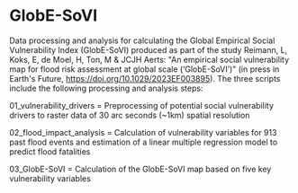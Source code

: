 # GlobE-SoVI
Data processing and analysis for calculating the Global Empirical Social Vulnerability Index (GlobE-SoVI) produced as part of the study Reimann, L, Koks, E, de Moel, H, Ton, M & JCJH Aerts: "An empirical social vulnerability map for flood risk assessment at global scale (‘GlobE-SoVI’)" (in press in Earth's Future,  https://doi.org/10.1029/2023EF003895). 
The three scripts include the following processing and analysis steps:

01_vulnerability_drivers = Preprocessing of potential social vulnerability drivers to raster data of 30 arc seconds (~1km) spatial resolution

02_flood_impact_analysis = Calculation of vulnerability variables for 913 past flood events and estimation of a linear multiple regression model to predict flood fatalities

03_GlobE-SoVI = Calculation of the GlobE-SoVI map based on five key vulnerability variables
